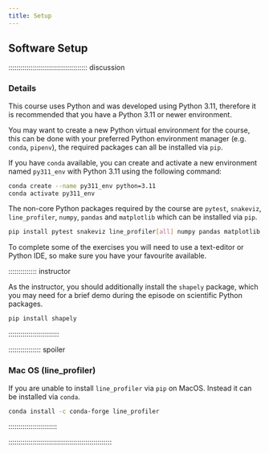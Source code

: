 ```yaml
---
title: Setup
---
```


<!--
## Data Sets

FIXME: place any data you want learners to use in `episodes/data` and then use
       a relative link ( [data zip file](data/lesson-data.zip) ) to provide a
       link to it, replacing the example.com link.
       
Download the [data zip file](https://example.com/FIXME) and unzip it to your Desktop
-->

## Software Setup

::::::::::::::::::::::::::::::::::::::: discussion

### Details

This course uses Python and was developed using Python 3.11, therefore it is recommended that you have a Python 3.11 or newer environment.

You may want to create a new Python virtual environment for the course, this can be done with your preferred Python environment manager (e.g. `conda`, `pipenv`), the required packages can all be installed via `pip`.

If you have `conda` available, you can create and activate a new environment named `py311_env` with Python 3.11 using the following command:

```sh
conda create --name py311_env python=3.11
conda activate py311_env
```

The non-core Python packages required by the course are `pytest`, `snakeviz`, `line_profiler`, `numpy`, `pandas` and `matplotlib` which can be installed via `pip`.
 
```sh
pip install pytest snakeviz line_profiler[all] numpy pandas matplotlib
```

To complete some of the exercises you will need to use a text-editor or Python IDE, so make sure you have your favourite available.

:::::::::::::: instructor

As the instructor, you should additionally install the `shapely` package, which you may need for a brief demo during the episode on scientific Python packages.

```sh
pip install shapely
```

:::::::::::::::::::::::::


:::::::::::::::: spoiler

### Mac OS (line_profiler)

If you are unable to install `line_profiler` via `pip` on MacOS. Instead it can be installed via `conda`.

```sh
conda install -c conda-forge line_profiler
```
::::::::::::::::::::::::

:::::::::::::::::::::::::::::::::::::::::::::::::::
